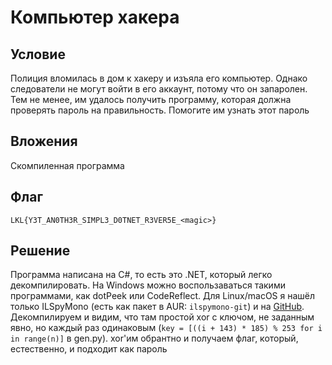 # Компьютер хакера
## Условие
Полиция вломилась в дом к хакеру и изъяла его компьютер.
Однако следователи не могут войти в его аккаунт, потому что он запаролен.
Тем не менее, им удалось получить программу, которая должна проверять пароль на
правильность. Помогите им узнать этот пароль

## Вложения
Скомпиленная программа

## Флаг
`LKL{Y3T_AN0TH3R_SIMPL3_D0TNET_R3VER5E_<magic>}`

## Решение
Программа написана на C#, то есть это .NET, который легко декомпилировать.
На Windows можно воспользаваться такими программами, как dotPeek или CodeReflect.
Для Linux/macOS я нашёл только ILSpyMono (есть как пакет в AUR: `ilspymono-git`)
и на [GitHub](https://github.com/andreif/ILSpyMono). Декомпилируем и видим,
что там простой xor с ключом, не заданным явно, но каждый раз одинаковым
(`key = [((i + 143) * 185) % 253 for i in range(n)]` в gen.py). xor'им обрантно
и получаем флаг, который, естественно, и подходит как пароль

